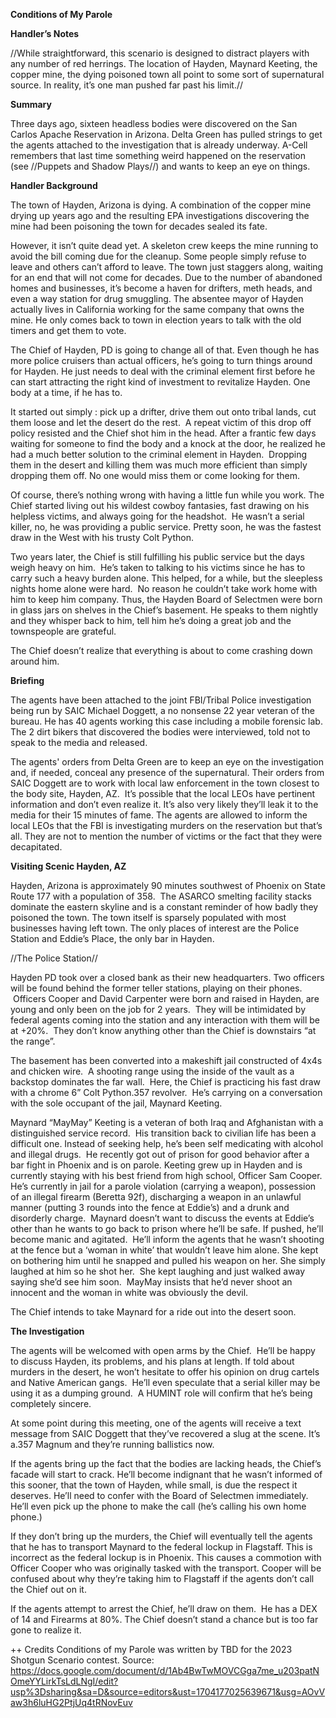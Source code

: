 
 **Conditions of My Parole** 

 **Handler’s Notes** 

 //While straightforward, this scenario is designed to distract players with any number of red herrings. The location of Hayden, Maynard Keeting, the copper mine, the dying poisoned town all point to some sort of supernatural source. In reality, it’s one man pushed far past his limit.// 

 **Summary** 

 Three days ago, sixteen headless bodies were discovered on the San Carlos Apache Reservation in Arizona. Delta Green has pulled strings to get the agents attached to the investigation that is already underway. A-Cell remembers that last time something weird happened on the reservation (see //Puppets and Shadow Plays//) and wants to keep an eye on things. 

 **Handler Background** 

 The town of Hayden, Arizona is dying. A combination of the copper mine drying up years ago and the resulting EPA investigations discovering the mine had been poisoning the town for decades sealed its fate. 

 However, it isn’t quite dead yet. A skeleton crew keeps the mine running to avoid the bill coming due for the cleanup. Some people simply refuse to leave and others can’t afford to leave. The town just staggers along, waiting for an end that will not come for decades. Due to the number of abandoned homes and businesses, it’s become a haven for drifters, meth heads, and even a way station for drug smuggling. The absentee mayor of Hayden actually lives in California working for the same company that owns the mine. He only comes back to town in election years to talk with the old timers and get them to vote. 

 The Chief of Hayden, PD is going to change all of that. Even though he has more police cruisers than actual officers, he’s going to turn things around for Hayden. He just needs to deal with the criminal element first before he can start attracting the right kind of investment to revitalize Hayden. One body at a time, if he has to. 

 It started out simply : pick up a drifter, drive them out onto tribal lands, cut them loose and let the desert do the rest.  A repeat victim of this drop off policy resisted and the Chief shot him in the head. After a frantic few days waiting for someone to find the body and a knock at the door, he realized he had a much better solution to the criminal element in Hayden.  Dropping them in the desert and killing them was much more efficient than simply dropping them off. No one would miss them or come looking for them. 

 Of course, there’s nothing wrong with having a little fun while you work. The Chief started living out his wildest cowboy fantasies, fast drawing on his helpless victims, and always going for the headshot.  He wasn’t a serial killer, no, he was providing a public service. Pretty soon, he was the fastest draw in the West with his trusty Colt Python. 

 Two years later, the Chief is still fulfilling his public service but the days weigh heavy on him.  He’s taken to talking to his victims since he has to carry such a heavy burden alone. This helped, for a while, but the sleepless nights home alone were hard.  No reason he couldn’t take work home with him to keep him company. Thus, the Hayden Board of Selectmen were born in glass jars on shelves in the Chief’s basement. He speaks to them nightly and they whisper back to him, tell him he’s doing a great job and the townspeople are grateful. 

 The Chief doesn’t realize that everything is about to come crashing down around him. 

 **Briefing** 

 The agents have been attached to the joint FBI/Tribal Police investigation being run by SAIC Michael Doggett, a no nonsense 22 year veteran of the bureau. He has 40 agents working this case including a mobile forensic lab. The 2 dirt bikers that discovered the bodies were interviewed, told not to speak to the media and released. 

 The agents' orders from Delta Green are to keep an eye on the investigation and, if needed, conceal any presence of the supernatural. Their orders from SAIC Doggett are to work with local law enforcement in the town closest to the body site, Hayden, AZ.  It’s possible that the local LEOs have pertinent information and don’t even realize it. It’s also very likely they’ll leak it to the media for their 15 minutes of fame. The agents are allowed to inform the local LEOs that the FBI is investigating murders on the reservation but that’s all. They are not to mention the number of victims or the fact that they were decapitated. 

 **Visiting Scenic Hayden, AZ** 

 Hayden, Arizona is approximately 90 minutes southwest of Phoenix on State Route 177 with a population of 358.  The ASARCO smelting facility stacks dominate the eastern skyline and is a constant reminder of how badly they poisoned the town. The town itself is sparsely populated with most businesses having left town. The only places of interest are the Police Station and Eddie’s Place, the only bar in Hayden. 

 //The Police Station// 

 Hayden PD took over a closed bank as their new headquarters. Two officers will be found behind the former teller stations, playing on their phones.  Officers Cooper and David Carpenter were born and raised in Hayden, are young and only been on the job for 2 years.  They will be intimidated by federal agents coming into the station and any interaction with them will be at +20%.  They don’t know anything other than the Chief is downstairs “at the range”. 

 The basement has been converted into a makeshift jail constructed of 4x4s and chicken wire.  A shooting range using the inside of the vault as a backstop dominates the far wall.  Here, the Chief is practicing his fast draw with a chrome 6” Colt Python.357 revolver.  He’s carrying on a conversation with the sole occupant of the jail, Maynard Keeting. 

 Maynard “MayMay” Keeting is a veteran of both Iraq and Afghanistan with a distinguished service record.  His transition back to civilian life has been a difficult one. Instead of seeking help, he’s been self medicating with alcohol and illegal drugs.  He recently got out of prison for good behavior after a bar fight in Phoenix and is on parole. Keeting grew up in Hayden and is currently staying with his best friend from high school, Officer Sam Cooper. He’s currently in jail for a parole violation (carrying a weapon), possession of an illegal firearm (Beretta 92f), discharging a weapon in an unlawful manner (putting 3 rounds into the fence at Eddie’s) and a drunk and disorderly charge.  Maynard doesn’t want to discuss the events at Eddie’s other than he wants to go back to prison where he’ll be safe. If pushed, he’ll become manic and agitated.  He’ll inform the agents that he wasn’t shooting at the fence but a ‘woman in white’ that wouldn’t leave him alone. She kept on bothering him until he snapped and pulled his weapon on her. She simply laughed at him so he shot her.  She kept laughing and just walked away saying she’d see him soon.  MayMay insists that he’d never shoot an innocent and the woman in white was obviously the devil. 

 The Chief intends to take Maynard for a ride out into the desert soon. 

 **The Investigation** 

 The agents will be welcomed with open arms by the Chief.  He’ll be happy to discuss Hayden, its problems, and his plans at length. If told about murders in the desert, he won’t hesitate to offer his opinion on drug cartels and Native American gangs.  He’ll even speculate that a serial killer may be using it as a dumping ground.  A HUMINT role will confirm that he’s being completely sincere. 

 At some point during this meeting, one of the agents will receive a text message from SAIC Doggett that they’ve recovered a slug at the scene. It’s a.357 Magnum and they’re running ballistics now. 

 If the agents bring up the fact that the bodies are lacking heads, the Chief’s facade will start to crack. He’ll become indignant that he wasn’t informed of this sooner, that the town of Hayden, while small, is due the respect it deserves. He’ll need to confer with the Board of Selectmen immediately. He’ll even pick up the phone to make the call (he’s calling his own home phone.) 

 If they don’t bring up the murders, the Chief will eventually tell the agents that he has to transport Maynard to the federal lockup in Flagstaff. This is incorrect as the federal lockup is in Phoenix. This causes a commotion with Officer Cooper who was originally tasked with the transport. Cooper will be confused about why they’re taking him to Flagstaff if the agents don’t call the Chief out on it. 

 If the agents attempt to arrest the Chief, he’ll draw on them.  He has a DEX of 14 and Firearms at 80%. The Chief doesn’t stand a chance but is too far gone to realize it. 

++ Credits
Conditions of my Parole was written by TBD for the 2023 Shotgun Scenario contest.
Source: https://docs.google.com/document/d/1Ab4BwTwMOVCGga7me_u203patNOmeYYLirkTsLdLNgI/edit?usp%3Dsharing&sa=D&source=editors&ust=1704177025639671&usg=AOvVaw3h6luHG2PtjUq4tRNovEuv